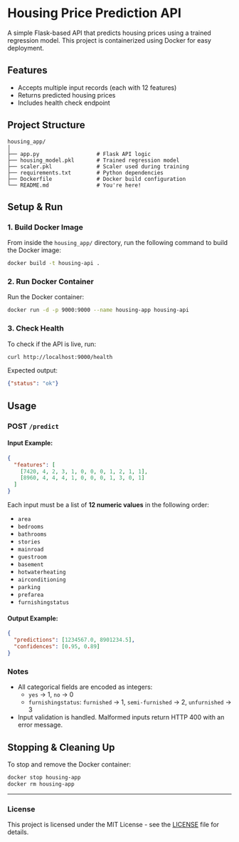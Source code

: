 
# Housing Price Prediction API

A simple Flask-based API that predicts housing prices using a trained regression model. This project is containerized using Docker for easy deployment.

## Features

- Accepts multiple input records (each with 12 features)
- Returns predicted housing prices
- Includes health check endpoint

## Project Structure

```
housing_app/
│
├── app.py                  # Flask API logic
├── housing_model.pkl       # Trained regression model
├── scaler.pkl              # Scaler used during training
├── requirements.txt        # Python dependencies
├── Dockerfile              # Docker build configuration
└── README.md               # You're here!
```

## Setup & Run

### 1. Build Docker Image

From inside the `housing_app/` directory, run the following command to build the Docker image:

```bash
docker build -t housing-api .
```

### 2. Run Docker Container

Run the Docker container:

```bash
docker run -d -p 9000:9000 --name housing-app housing-api
```

### 3. Check Health

To check if the API is live, run:

```bash
curl http://localhost:9000/health
```

Expected output:

```json
{"status": "ok"}
```

## Usage

### POST `/predict`

#### Input Example:

```json
{
  "features": [
    [7420, 4, 2, 3, 1, 0, 0, 0, 1, 2, 1, 1],
    [8960, 4, 4, 4, 1, 0, 0, 0, 1, 3, 0, 1]
  ]
}
```

Each input must be a list of **12 numeric values** in the following order:

- `area`
- `bedrooms`
- `bathrooms`
- `stories`
- `mainroad`
- `guestroom`
- `basement`
- `hotwaterheating`
- `airconditioning`
- `parking`
- `prefarea`
- `furnishingstatus`

#### Output Example:

```json
{
  "predictions": [1234567.0, 8901234.5],
  "confidences": [0.95, 0.89]
}
```

### Notes

- All categorical fields are encoded as integers:
  - `yes` → 1, `no` → 0
  - `furnishingstatus`: `furnished` → 1, `semi-furnished` → 2, `unfurnished` → 3
- Input validation is handled. Malformed inputs return HTTP 400 with an error message.

## Stopping & Cleaning Up

To stop and remove the Docker container:

```bash
docker stop housing-app
docker rm housing-app
```

---

### License

This project is licensed under the MIT License - see the [LICENSE](LICENSE) file for details.
